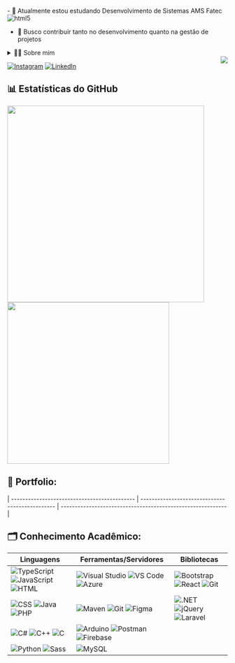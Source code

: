 <!-- Apresentação -->
<p>
  - 🌱 Atualmente estou estudando Desenvolvimento de Sistemas AMS Fatec    <img align="center" alt="html5" src="https://img.shields.io/badge/Fatec-000?style=for-the-badge" />
 
  - 🔭 Busco contribuir tanto no desenvolvimento quanto na gestão de projetos
</p>
 
<!-- Sobre mim --> 
<details>
<summary>👨‍💻 Sobre mim</summary>
 
- 💬 Tenho 19 anos, estou aperfeiçoando meu inglês e tenho experiências acadêmicas com SQL, desenvolvimento web, React Native e C#. Recentemente, ao concluir meu TCC do Técnico, desenvolvi habilidades importantes como criatividade, solução de problemas, comunicação, gestão de projetos, estratégias de desenvolvimento ágil e desenvolvimento IoT.
 
- ⚡Acredito q a moeda mais cara hoje em dia é o conhecimento, pois capacita-nos a enfrentar desafios, maior compreenção e tomar Decisões para assim contribuir \o/
 
</details>
 
<img align="right" src="https://komarev.com/ghpvc/?username=joaocarpim&color=007AFF">
 
<!-- Links  -->
[![Instagram](https://img.shields.io/badge/Instagram-E4405F?style=for-the-badge&logo=instagram&logoColor=white)](https://www.instagram.com/toquinhaman/)
[![LinkedIn](https://img.shields.io/badge/LinkedIn-0077B5?style=for-the-badge&logo=linkedin&logoColor=white)](https://www.linkedin.com/in/jo%C3%A3o-vitor-aparecido-carpim-de-souza-303934276/)
 
<!-- Estatisticas -->
## 📊 Estatísticas do GitHub
 
<div>
<img src="https://github-readme-stats.vercel.app/api?username=joaocarpim&show_icons=true&theme=radical" width="450" />
<img src="https://github-readme-stats.vercel.app/api/top-langs/?username=joaocarpim&layout=compact&card_width=320&langs_count=5&theme=radical" width="370" />
</div>
 
 
<!-- Portfolio -->
## 🌟 Portfolio:
 

| -------------------------------------------- | ----------------------------------------------- | ----------------------------------------------------------- |
 
 
## 🗂 Conhecimento Acadêmico:
 
| Linguagens                                                                                                                                       | Ferramentas/Servidores                                                                                                                                                              | Bibliotecas                                                                                                                                            |
| ------------------------------------------------------------------------------------------------------------------------------------------------ | ----------------------------------------------------------------------------------------------------------------------------------------------------------------------------------- | ------------------------------------------------------------------------------------------------------------------------------------------------------ |
| ![TypeScript](https://skillicons.dev/icons?i=ts "TypeScript") ![JavaScript](https://skillicons.dev/icons?i=javascript "JavaScript") ![HTML](https://skillicons.dev/icons?i=html "HTML")           | ![Visual Studio](https://skillicons.dev/icons?i=visualstudio "Visual Studio") ![VS Code](https://skillicons.dev/icons?i=vscode "Visual Studio Code") ![Azure](https://skillicons.dev/icons?i=azure "Azure")           | ![Bootstrap](https://skillicons.dev/icons?i=bootstrap "Bootstrap") ![React](https://skillicons.dev/icons?i=react "React") ![Git](https://skillicons.dev/icons?i=git "Git")           |
| ![CSS](https://skillicons.dev/icons?i=css "CSS") ![Java](https://skillicons.dev/icons?i=java "Java") ![PHP](https://skillicons.dev/icons?i=php "PHP")                                                   | ![Maven](https://skillicons.dev/icons?i=maven "Apache") ![Git](https://skillicons.dev/icons?i=git "Git") ![Figma](https://skillicons.dev/icons?i=figma "Figma")                                                   | ![.NET](https://skillicons.dev/icons?i=dotnet ".NET") ![jQuery](https://skillicons.dev/icons?i=jquery "jQuery") ![Laravel](https://skillicons.dev/icons?i=laravel "Laravel")              |
| ![C#](https://skillicons.dev/icons?i=cs "C#") ![C++](https://skillicons.dev/icons?i=cpp "C++") ![C](https://skillicons.dev/icons?i=c "C")                                                           | ![Arduino](https://skillicons.dev/icons?i=arduino "Arduino") ![Postman](https://skillicons.dev/icons?i=postman "Postman") ![Firebase](https://skillicons.dev/icons?i=firebase "Firebase")                     |
| ![Python](https://skillicons.dev/icons?i=python "Python") ![Sass](https://skillicons.dev/icons?i=sass "Sass")                                                                                                   | ![MySQL](https://skillicons.dev/icons?i=mysql "MySQL")                                                                                                                                                                     |                                                                                                                                                                                                 |
 
 
 

